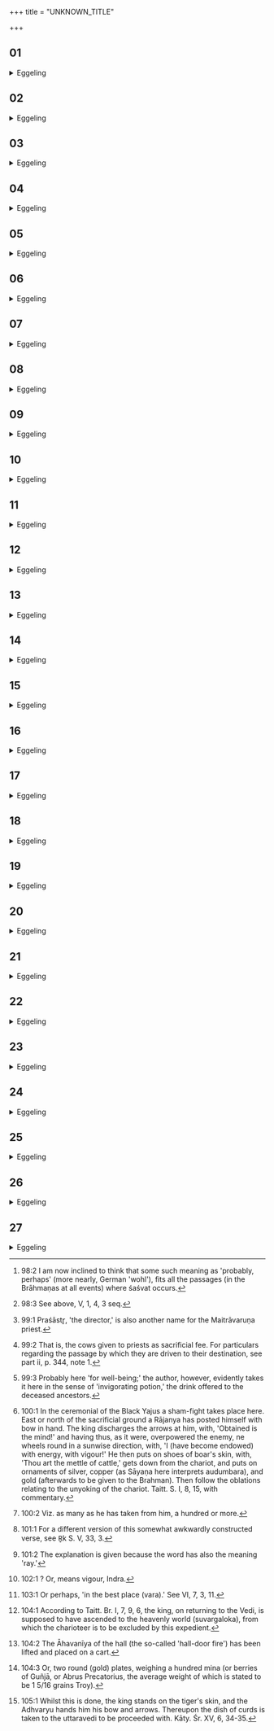 +++
title = "UNKNOWN_TITLE"

+++


##  01
<details><summary>Eggeling</summary>

1. North of the Āhavanīya he places a hundred, or more than a hundred, cows of that relative of his. The reason why he does so is this:
</details>

##  02
<details><summary>Eggeling</summary>

2. When Varuṇa was consecrated, his energy, his vigour departed from him. Probably [^egg_194] that collected essence (life-sap) of the waters wherewith they were sprinkling him, drove out his energy, his vigour. He found it in the cattle, and because he found it in them, therefore cattle are an object of respect. And having found it in the cattle, he again took to himself his energy, his vigour. And in like manner this one;--that energy does not indeed depart from him, but he does it (thinking), 'This Rājasūya is Varuṇa's consecration, and Varuṇa did so.'

[^egg_194]: 98:2 I am now inclined to think that some such meaning as 'probably, perhaps' (more nearly, German 'wohl'), fits all the passages (in the Brāhmaṇas at all events) where śaśvat occurs.
</details>

##  03
<details><summary>Eggeling</summary>

3. He takes down the chariot (from the stand [^egg_195]); for whatever turns away from the warrior (rājanya) that he overtakes with his chariot: for this reason he takes down the chariot.

[^egg_195]: 98:3 See above, V, 1, 4, 3 seq.
</details>

##  04
<details><summary>Eggeling</summary>

4. He takes it down with (Vāj. S. X, 21), 'Thou art Indra's thunderbolt!' The chariot is indeed a thunderbolt; and the Sacrificer is Indra;--he is Indra for a twofold reason, namely because he is a

 Kshatriya, and because he is a Sacrificer: therefore he says, 'Indra's thunderbolt thou art.'
</details>

##  05
<details><summary>Eggeling</summary>

5. Having turned it (so as to stand) inside the Vedi, he yokes it with, 'I yoke thee by the direction of Mitra and Varuṇa, the directors [^egg_196];' for Mitra and Varuṇa are the two arms, and by his arms the Rājanya belongs to Mitra and Varuṇa that is why he says, 'I yoke thee by direction of Mitra and Varuṇa, the directors.'

[^egg_196]: 99:1 Praśāstr̥, 'the director,' is also another name for the Maitrāvaruṇa priest.
</details>

##  06
<details><summary>Eggeling</summary>

6. He yokes it with four (horses). He passes along by the same way as that on which the dakshiṇās [^egg_197] go,--behind the Sadas, and in front of the hall. He stops it behind the cātvāla, and in front of the Āgnīdhra.

[^egg_197]: 99:2 That is, the cows given to priests as sacrificial fee. For particulars regarding the passage by which they are driven to their destination, see part ii, p. 344, note 1.
</details>

##  07
<details><summary>Eggeling</summary>

7. He mounts it with, 'For unfeebleness (I mount) thee, for svadhā [^egg_198] (I mount) thee!'--by 'for unfeebleness thee' he means to say, 'for a state free from afflictions (I mount) thee;' by 'for svadhā thee' he means to say, 'for life-sap (I mount) thee;'--'I, the unharmed Arjuna!' Now Indra is called Arjuna, which is his mystic name; and this (king) is Indra for a twofold reason, namely because he is a Kshatriya, and because he is a Sacrificer: therefore he says, 'the unharmed Arjuna.'

[^egg_198]: 99:3 Probably here 'for well-being;' the author, however, evidently takes it here in the sense of 'invigorating potion,' the drink offered to the deceased ancestors.
</details>

##  08
<details><summary>Eggeling</summary>

8. He then goads on the right yoke-horse, with, 'Conquer thou by the impulse of the Maruts!' For the Maruts are the clansmen, and it is by his

clan that the chieftain wins what he desires to win: therefore he says, 'Conquer thou by the impulse of the Maruts!'
</details>

##  09
<details><summary>Eggeling</summary>

9. He then stops (the chariot) in the midst of the cows [^egg_199], with, 'May we obtain by the mind!' For it is by the mind that everything here (that is obtained) is obtained; and by the mind therefore he now obtains everything: therefore he says, 'May we obtain by the mind!'

[^egg_199]: 100:1 In the ceremonial of the Black Yajus a sham-fight takes place here. East or north of the sacrificial ground a Rājanya has posted himself with bow in hand. The king discharges the arrows at him, with, 'Obtained is the mind!' and having thus, as it were, overpowered the enemy, ne wheels round in a sunwise direction, with, 'I (have become endowed) with energy, with vigour!' He then puts on shoes of boar's skin, with, 'Thou art the mettle of cattle,' gets down from the chariot, and puts on ornaments of silver, copper (as Sāyaṇa here interprets audumbara), and gold (afterwards to be given to the Brahman). Then follow the oblations relating to the unyoking of the chariot. Taitt. S. I, 8, 15, with commentary.
</details>

##  10
<details><summary>Eggeling</summary>

10. He then touches a cow with the end of the bow, with, 'Together with energy!'--energy means vigour, kine: it is energy, vigour, he thereby takes to himself. And he adds, 'I overpower them, I seize them!'
</details>

##  11
<details><summary>Eggeling</summary>

11. Now as to why he stops amidst the cows of his relative,--whatever is tending away from a man, be it either fame, or anything else, that passes over to his relative foremost of all;--that energy, or vigour, he now takes again from his relative to himself: that is why he stops amidst the cows of his relative.
</details>

##  12
<details><summary>Eggeling</summary>

12. In return he presents to him just as many (cows) [^egg_200], or more. For assuredly he, the Sacrificer,

[^egg_200]: 100:2 Viz. as many as he has taken from him, a hundred or more.

is not capable of a cruel deed; but cruelly indeed he acts when he says, 'I overpower them, I seize them;' and thus that is done by him without cruelty: this is why, in return, he presents to him just as many (cows) or more.
</details>

##  13
<details><summary>Eggeling</summary>

13. He then pulls the right-side (horses, or reins). He passes along on the same way as that on which the dakshiṇā (cows) go,--in front of the sacrificial post, and along the south of the Vedi. Behind the Sadas, and in front of the hall, he stops that (car).
</details>

##  14
<details><summary>Eggeling</summary>

14. [Vāj. S. X, 22], 'Lest, O Indra, overpowerer of the mighty, we be wanting thee, heedless through ungodliness,--mount thou, O divine wielder of the thunderbolt, the chariot which thou restrainest (as well as its) well-horsed reins [^egg_201].' With this (verse) he stops (the chariot);--reins (raśmi) means bridle (abhīśu): therefore he says, 'Thou restrainest the well-horsed reins [^egg_202].' Thereupon he offers the (four oblations) relating to the unyoking of the chariot. 'Well-pleased the chariot shall be when unyoked,' he thinks, and therefore he offers the (oblations) relating to the unyoking of the chariot.

[^egg_201]: 101:1 For a different version of this somewhat awkwardly constructed verse, see R̥k S. V, 33, 3.

[^egg_202]: 101:2 The explanation is given because the word has also the meaning 'ray.'
</details>

##  15
<details><summary>Eggeling</summary>

15. He offers with (Vāj. S. X, 23), 'To Agni, the House-lord, hail!' He thereby pleases the part of the chariot relating to Agni; and it is the shoulder-pieces of the chariot that relate to Agni it is the shoulder-pieces (of the yoke) he thereby pleases. And the house-lord's position means prosperity: as much as he (the king) rules over, for

the prosperity, the house-lordship, of that his kingship is thereby rendered free (unopposed).
</details>

##  16
<details><summary>Eggeling</summary>

16. 'To Soma, the wood-lord (tree), hail!' There are two kinds of (objects) coming from trees, the wheels of chariots and waggons, for both of these he thereby ensures safety. And the wood-lord (tree) being Soma,--whatever part of the chariot comes from the tree, that he thereby pleases. Now the parts of the chariot coming from trees are the wooden pieces of the chariot: hence it is the wooden pieces he thereby pleases. And Soma being the nobility, it is over the nobility that his kingship is thereby rendered free.
</details>

##  17
<details><summary>Eggeling</summary>

17. 'To the strength of the Maruts, hail!' He thereby pleases the part of the chariot belonging to the Maruts,--there are four horses, the chariot the fifth, and the warrior (chariot-fighter) and charioteer two--these are seven, and the host of the Maruts consists of (troops of) seven each: he thereby pleases the whole chariot; and the Maruts being the peasants, it is over the peasantry that his kingship is thereby rendered free.
</details>

##  18
<details><summary>Eggeling</summary>

18. 'To Indra's energy, hail!' He thereby pleases the part of the chariot that belongs to Indra. Now the warrior relates to Indra, and it is the warrior he thereby pleases. And Indra's energy (indriya) means the vigour in Indra [^egg_203]: it is in regard to energy, vigour, that his kingship is thereby rendered free.

[^egg_203]: 102:1 ? Or, means vigour, Indra.
</details>

##  19
<details><summary>Eggeling</summary>

19. He then puts on shoes of boar's skin. Now the gods once put a pot of ghee on the fire. Therefrom a boar was produced: hence the boar is fat,

for it was produced from ghee. Hence also cows readily take to a boar: it is indeed their own essence (life-sap, blood) they are readily taking to. Thus he firmly establishes himself in the essence of the cattle: therefore he puts on shoes of boar's skin.
</details>

##  20
<details><summary>Eggeling</summary>

20. Looking down on this (earth) he then mutters, 'O mother Earth, injure me not, nor I thee!' For the Earth was once afraid of Varuṇa, when he had been consecrated, thinking, 'Something great surely has he become now that he has been consecrated: I fear lest he may rend me asunder!' And Varuṇa also was afraid of the Earth, thinking, 'I fear lest she may shake me off!' Hence by that (formula) he entered into a friendly relation with her; for a mother does not injure her son, nor does a son injure his mother.
</details>

##  21
<details><summary>Eggeling</summary>

21. Now this Rājasūya is Varuṇa's consecration; and the Earth is afraid of him, thinking, 'Something great surely has he become now that he has been consecrated: I fear lest he may rend me asunder!' And he also is afraid of her, thinking, 'I fear lest she may shake me off.' Hence he thereby enters into a friendly relation with her; for a mother does not injure her son, nor does a son injure his mother: therefore he mutters thus.
</details>

##  22
<details><summary>Eggeling</summary>

22. He steps down (from the chariot), muttering this aticḥandas verse (Vāj. S. X, 24; R̥k S. IV, 40, 5), 'The swan dwelling in the light, the Vasu dwelling in the air, the priest seated on the altar, the guest dwelling in the retreat (house),--the man-dwelling, the space-dwelling [^egg_204], the law-dwelling, the sphere-dwelling, the water-born,

[^egg_204]: 103:1 Or perhaps, 'in the best place (vara).' See VI, 7, 3, 11.

cow-born, law-born, rock-born (is) the great law.' For that aticḥandas (or excessive metre) comprises all the metres: thus evil does not descend along with him.
</details>

##  23
<details><summary>Eggeling</summary>

23. Let not the charioteer get down along with (or, after) him, lest he should descend on the same world on which the anointed (king) has just descended. They put him up, along with the chariot, on the car-stand. Thence he leaps down: thus he does not descend on the same world on which the anointed has just descended [^egg_205].

[^egg_205]: 104:1 According to Taitt. Br. I, 7, 9, 6, the king, on returning to the Vedi, is supposed to have ascended to the heavenly world (suvargaloka), from which the charioteer is to be excluded by this expedient.
</details>

##  24
<details><summary>Eggeling</summary>

24. North of the Āhavanīya is the original fire, taken up (from the hearth [^egg_206]). Behind the right hind-wheel of the cart-stand he fastens two round śatamānas [^egg_207].

[^egg_206]: 104:2 The Āhavanīya of the hall (the so-called 'hall-door fire') has been lifted and placed on a cart.

[^egg_207]: 104:3 Or, two round (gold) plates, weighing a hundred mina (or berries of Guñjā, or Abrus Precatorius, the average weight of which is stated to be 1 5/16 grains Troy).
</details>

##  25
<details><summary>Eggeling</summary>

25. He then hides an udumbara (ficus glomerata) branch (in the wheel-track). He touches one of those two (plates), with (Vāj. S. X, 25), 'So great thou art, life thou art: bestow life upon me! A yoke-mate thou art, lustre thou art: bestow lustre upon me!' He thereby takes life and lustre to himself.
</details>

##  26
<details><summary>Eggeling</summary>

26. He then touches the udumbara branch, with, 'Sustenance thou art: bestow sustenance upon me!' He thereby takes sustenance (strength) to himself. Those same two round śatamānas are the fee for this ceremony. He gives them to the

 Brahman priest, for the Brahman protects the sacrifice from the south: therefore he gives them to the Brahman.
</details>

##  27
<details><summary>Eggeling</summary>

27. In front of the Maitrāvaruṇa's hearth the dish of curds for Mitra and Varuṇa has been deposited. He draws down to it his (the Sacrificer's) two arms [^egg_208], with, 'I draw you down, the arms of Indra, the doer of mighty deeds.' Now curds are the essence of cattle: hence it is to the essence of cattle that he thereby brings down his (the Sacrificer's) arms. And as to its being for Mitra-Varuṇa, it is because Mitra and Varuṇa are the two arms.

[^egg_208]: 105:1 Whilst this is done, the king stands on the tiger's skin, and the Adhvaryu hands him his bow and arrows. Thereupon the dish of curds is taken to the uttaravedi to be proceeded with. Kāty. Śr. XV, 6, 34-35.
</details>